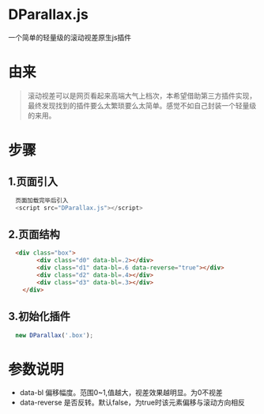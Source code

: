 # DParallax.js
一个简单的轻量级的滚动视差原生js插件
# 由来

> 滚动视差可以是网页看起来高端大气上档次，本希望借助第三方插件实现，最终发现找到的插件要么太繁琐要么太简单。感觉不如自己封装一个轻量级的来用。

# 步骤
## 1.页面引入
```javascript
  页面加载完毕后引入
  <script src="DParallax.js"></script>

```

## 2.页面结构
```html
  <div class="box">
		<div class="d0" data-bl=.2></div>
		<div class="d1" data-bl=.6 data-reverse="true"></div>
		<div class="d2" data-bl=.4></div>
		<div class="d3" data-bl=.3></div>
	</div>

```

## 3.初始化插件
```javascript
  new DParallax('.box');

```

# 参数说明
+ data-bl 偏移幅度。范围0~1,值越大，视差效果越明显。为0不视差
+ data-reverse 是否反转。默认false，为true时该元素偏移与滚动方向相反

